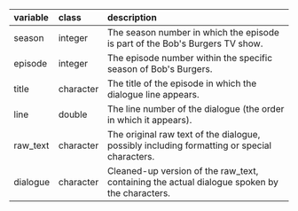 |variable |class     |description                           |
|:--------|:---------|:-------------------------------------|
|season   |integer   |The season number in which the episode is part of the Bob's Burgers TV show. |
|episode  |integer   |The episode number within the specific season of Bob's Burgers. |
|title    |character |The title of the episode in which the dialogue line appears. |
|line     |double    |The line number of the dialogue (the order in which it appears). |
|raw_text |character |The original raw text of the dialogue, possibly including formatting or special characters. |
|dialogue |character |Cleaned-up version of the raw_text, containing the actual dialogue spoken by the characters. |

